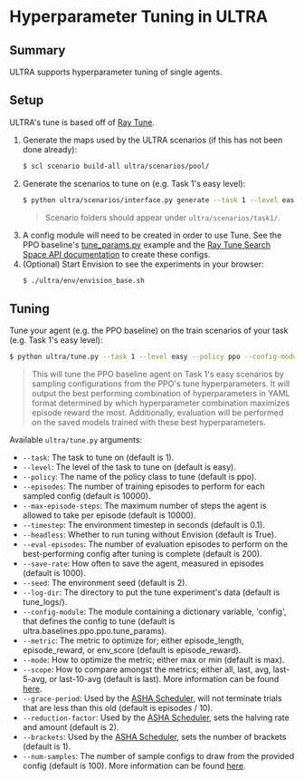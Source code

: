 # Hyperparameter Tuning in ULTRA

## Summary

ULTRA supports hyperparameter tuning of single agents.

## Setup

ULTRA's tune is based off of [Ray Tune](https://docs.ray.io/en/latest/tune/index.html).

1. Generate the maps used by the ULTRA scenarios (if this has not been done already):
   ```sh
   $ scl scenario build-all ultra/scenarios/pool/
   ```
2. Generate the scenarios to tune on (e.g. Task 1's easy level):
   ```sh
   $ python ultra/scenarios/interface.py generate --task 1 --level easy
   ```
   > Scenario folders should appear under `ultra/scenarios/task1/`.
3. A config module will need to be created in order to use Tune. See the PPO baseline's [tune_params.py](../ultra/baselines/ppo/ppo/tune_params.py) example and the [Ray Tune Search Space API documentation](https://docs.ray.io/en/latest/tune/api_docs/search_space.html) to create these configs.
4. (Optional) Start Envision to see the experiments in your browser:
   ```sh
   $ ./ultra/env/envision_base.sh
   ```

## Tuning

Tune your agent (e.g. the PPO baseline) on the train scenarios of your task (e.g. Task 1's easy level):
```sh
$ python ultra/tune.py --task 1 --level easy --policy ppo --config-module ultra.baselines.ppo.ppo.tune_params --metric episode_reward --mode max
```
> This will tune the PPO baseline agent on Task 1's easy scenarios by sampling configurations from the PPO's tune hyperparameters. It will output the best performing combination of hyperparameters in YAML format determined by which hyperparameter combination maximizes episode reward the most. Additionally, evaluation will be performed on the saved models trained with these best hyperparameters.

Available `ultra/tune.py` arguments:
- `--task`: The task to tune on (default is 1).
- `--level`: The level of the task to tune on (default is easy).
- `--policy`: The name of the policy class to tune (default is ppo).
- `--episodes`: The number of training episodes to perform for each sampled config (default is 10000).
- `--max-episode-steps`: The maximum number of steps the agent is allowed to take per episode (default is 10000).
- `--timestep`: The environment timestep in seconds (default is 0.1).
- `--headless`: Whether to run tuning without Envision (default is True).
- `--eval-episodes`: The number of evaluation episodes to perform on the best-performing config after tuning is complete (default is 200).
- `--save-rate`: How often to save the agent, measured in episodes (default is 1000).
- `--seed`: The environment seed (default is 2).
- `--log-dir`: The directory to put the tune experiment's data (default is tune_logs/).
- `--config-module`: The module containing a dictionary variable, 'config', that defines the config to tune (default is ultra.baselines.ppo.ppo.tune_params).
- `--metric`: The metric to optimize for; either episode_length, episode_reward, or env_score (default is episode_reward).
- `--mode`: How to optimize the metric; either max or min (default is max).
- `--scope`: How to compare amongst the metrics; either all, last, avg, last-5-avg, or last-10-avg (default is last). More information can be found [here](https://docs.ray.io/en/latest/tune/api_docs/analysis.html#ray.tune.ExperimentAnalysis).
- `--grace-period`: Used by the [ASHA Scheduler](https://docs.ray.io/en/master/tune/api_docs/schedulers.html#asha-tune-schedulers-ashascheduler), will not terminate trials that are less than this old (default is episodes / 10).
- `--reduction-factor`: Used by the [ASHA Scheduler](https://docs.ray.io/en/master/tune/api_docs/schedulers.html#asha-tune-schedulers-ashascheduler), sets the halving rate and amount (default is 2).
- `--brackets`: Used by the [ASHA Scheduler](https://docs.ray.io/en/master/tune/api_docs/schedulers.html#asha-tune-schedulers-ashascheduler), sets the number of brackets (default is 1).
- `--num-samples`: The number of sample configs to draw from the provided config (default is 100). More information can be found [here](https://docs.ray.io/en/latest/tune/api_docs/search_space.html).
